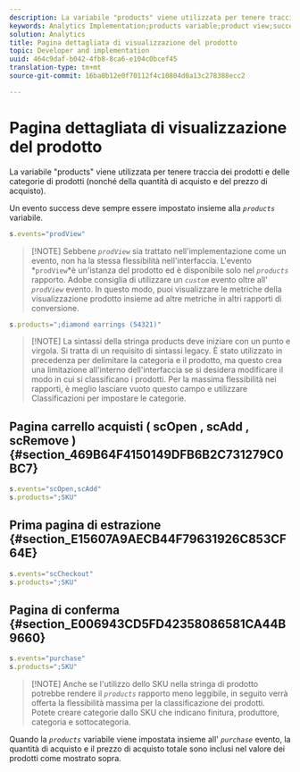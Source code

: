 ```yaml
---
description: La variabile "products" viene utilizzata per tenere traccia dei prodotti e delle categorie di prodotti (nonché della quantità di acquisto e del prezzo di acquisto).
keywords: Analytics Implementation;products variable;product view;success event
solution: Analytics
title: Pagina dettagliata di visualizzazione del prodotto
topic: Developer and implementation
uuid: 464c9daf-b042-4fb8-8ca6-e104c0bcef45
translation-type: tm+mt
source-git-commit: 16ba0b12e0f70112f4c10804d0a13c278388ecc2

---
```



# Pagina dettagliata di visualizzazione del prodotto

La variabile "products" viene utilizzata per tenere traccia dei prodotti e delle categorie di prodotti (nonché della quantità di acquisto e del prezzo di acquisto).

Un evento success deve sempre essere impostato insieme alla *`products`* variabile.

```js
s.events="prodView"
```

> [!NOTE] Sebbene *`prodView`* sia trattato nell'implementazione come un evento, non ha la stessa flessibilità nell'interfaccia. L'evento *`prodView`*è un'istanza del prodotto ed è disponibile solo nel *`products`* rapporto. Adobe consiglia di utilizzare un *`custom`* evento oltre all' *`prodView`* evento. In questo modo, puoi visualizzare le metriche della visualizzazione prodotto insieme ad altre metriche in altri rapporti di conversione.

```js
s.products=";diamond earrings (54321)"
```

> [!NOTE] La sintassi della stringa products deve iniziare con un punto e virgola. Si tratta di un requisito di sintassi legacy. È stato utilizzato in precedenza per delimitare la categoria e il prodotto, ma questo crea una limitazione all'interno dell'interfaccia se si desidera modificare il modo in cui si classificano i prodotti. Per la massima flessibilità nei rapporti, è meglio lasciare vuoto questo campo e utilizzare Classificazioni per impostare le categorie.

## Pagina carrello acquisti ( scOpen , scAdd , scRemove ) {#section_469B64F4150149DFB6B2C731279C0BC7}

```js
s.events="scOpen,scAdd"
s.products=";SKU"
```

## Prima pagina di estrazione {#section_E15607A9AECB44F79631926C853CF64E}

```js
s.events="scCheckout"
s.products=";SKU"
```

## Pagina di conferma {#section_E006943CD5FD42358086581CA44B9660}

```js
s.events="purchase"
s.products=";SKU"
```

> [!NOTE] Anche se l'utilizzo dello SKU nella stringa di prodotto potrebbe rendere il *`products`* rapporto meno leggibile, in seguito verrà offerta la flessibilità massima per la classificazione dei prodotti. Potete creare categorie dallo SKU che indicano finitura, produttore, categoria e sottocategoria.

Quando la *`products`* variabile viene impostata insieme all' *`purchase`* evento, la quantità di acquisto e il prezzo di acquisto totale sono inclusi nel valore dei prodotti come mostrato sopra.
